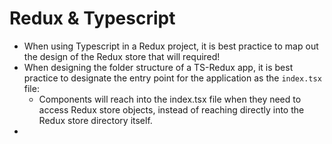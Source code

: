 # Redux & Typescript

- When using Typescript in a Redux project, it is best practice to map out the design of the Redux store that will required!
- When designing the folder structure of a TS-Redux app, it is best practice to designate the entry point for the application as the `index.tsx` file:
  - Components will reach into the index.tsx file when they need to access Redux store objects, instead of reaching directly into the Redux store directory itself.
-

